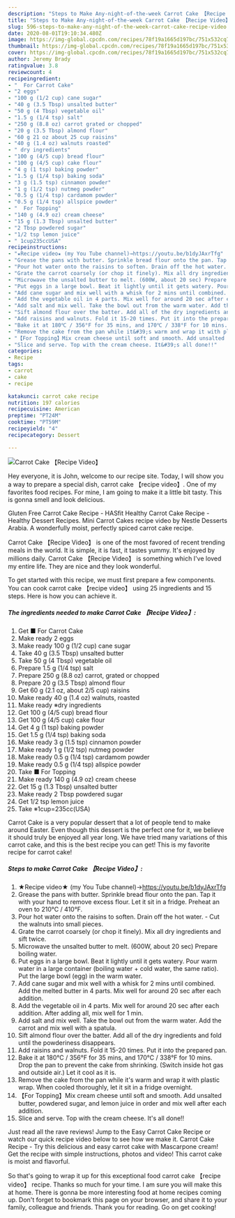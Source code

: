 ```yaml
---
description: "Steps to Make Any-night-of-the-week Carrot Cake 【Recipe Video】"
title: "Steps to Make Any-night-of-the-week Carrot Cake 【Recipe Video】"
slug: 596-steps-to-make-any-night-of-the-week-carrot-cake-recipe-video
date: 2020-08-01T19:10:34.480Z
image: https://img-global.cpcdn.com/recipes/78f19a1665d197bc/751x532cq70/carrot-cake-recipe-video-recipe-main-photo.jpg
thumbnail: https://img-global.cpcdn.com/recipes/78f19a1665d197bc/751x532cq70/carrot-cake-recipe-video-recipe-main-photo.jpg
cover: https://img-global.cpcdn.com/recipes/78f19a1665d197bc/751x532cq70/carrot-cake-recipe-video-recipe-main-photo.jpg
author: Jeremy Brady
ratingvalue: 3.8
reviewcount: 4
recipeingredient:
- "  For Carrot Cake"
- "2 eggs"
- "100 g (1/2 cup) cane sugar"
- "40 g (3.5 Tbsp) unsalted butter"
- "50 g (4 Tbsp) vegetable oil"
- "1.5 g (1/4 tsp) salt"
- "250 g (8.8 oz) carrot grated or chopped"
- "20 g (3.5 Tbsp) almond flour"
- "60 g 21 oz about 25 cup raisins"
- "40 g (1.4 oz) walnuts roasted"
- " dry ingredients"
- "100 g (4/5 cup) bread flour"
- "100 g (4/5 cup) cake flour"
- "4 g (1 tsp) baking powder"
- "1.5 g (1/4 tsp) baking soda"
- "3 g (1.5 tsp) cinnamon powder"
- "1 g (1/2 tsp) nutmeg powder"
- "0.5 g (1/4 tsp) cardamom powder"
- "0.5 g (1/4 tsp) allspice powder"
- "  For Topping"
- "140 g (4.9 oz) cream cheese"
- "15 g (1.3 Tbsp) unsalted butter"
- "2 Tbsp powdered sugar"
- "1/2 tsp lemon juice"
- " 1cup235ccUSA"
recipeinstructions:
- "★Recipe video★ (my You Tube channel)→https://youtu.be/b1dyJAxrTfg"
- "Grease the pans with butter. Sprinkle bread flour onto the pan. Tap it with your hand to remove excess flour. Let it sit in a fridge. Preheat an oven to 210℃ / 410°F."
- "Pour hot water onto the raisins to soften. Drain off the hot water.  Cut the walnuts into small pieces."
- "Grate the carrot coarsely (or chop it finely). Mix all dry ingredients and sift twice."
- "Microwave the unsalted butter to melt. (600W, about 20 sec) Prepare boiling water."
- "Put eggs in a large bowl. Beat it lightly until it gets watery. Pour warm water in a large container (boiling water + cold water, the same ratio). Put the large bowl (egg) in the warm water."
- "Add cane sugar and mix well with a whisk for 2 mins until combined. Add the melted butter in 4 parts. Mix well for around 20 sec after each addition."
- "Add the vegetable oil in 4 parts. Mix well for around 20 sec after each addition. After adding all, mix well for 1 min."
- "Add salt and mix well. Take the bowl out from the warm water. Add the carrot and mix well with a spatula."
- "Sift almond flour over the batter. Add all of the dry ingredients and fold until the powderiness disappears."
- "Add raisins and walnuts. Fold it 15-20 times. Put it into the prepared pan."
- "Bake it at 180℃ / 356°F for 35 mins, and 170℃ / 338°F for 10 mins. Drop the pan to prevent the cake from shrinking. (Switch inside hot gas and outside air.) Let it cool as it is."
- "Remove the cake from the pan while it&#39;s warm and wrap it with plastic wrap. When cooled thoroughly, let it sit in a fridge overnight."
- "【For Topping】Mix cream cheese until soft and smooth. Add unsalted butter, powdered sugar, and lemon juice in order and mix well after each addition."
- "Slice and serve. Top with the cream cheese. It&#39;s all done!!"
categories:
- Recipe
tags:
- carrot
- cake
- recipe

katakunci: carrot cake recipe 
nutrition: 197 calories
recipecuisine: American
preptime: "PT24M"
cooktime: "PT59M"
recipeyield: "4"
recipecategory: Dessert

---
```



![Carrot Cake 【Recipe Video】](https://img-global.cpcdn.com/recipes/78f19a1665d197bc/751x532cq70/carrot-cake-recipe-video-recipe-main-photo.jpg)

Hey everyone, it is John, welcome to our recipe site. Today, I will show you a way to prepare a special dish, carrot cake 【recipe video】. One of my favorites food recipes. For mine, I am going to make it a little bit tasty. This is gonna smell and look delicious.

Gluten Free Carrot Cake Recipe - HASfit Healthy Carrot Cake Recipe - Healthy Dessert Recipes. Mini Carrot Cakes recipe video by Nestle Desserts Arabia. A wonderfully moist, perfectly spiced carrot cake recipe.

Carrot Cake 【Recipe Video】 is one of the most favored of recent trending meals in the world. It is simple, it is fast, it tastes yummy. It's enjoyed by millions daily. Carrot Cake 【Recipe Video】 is something which I've loved my entire life. They are nice and they look wonderful.


To get started with this recipe, we must first prepare a few components. You can cook carrot cake 【recipe video】 using 25 ingredients and 15 steps. Here is how you can achieve it.

<!--inarticleads1-->

##### The ingredients needed to make Carrot Cake 【Recipe Video】:

1. Get  ■ For Carrot Cake
1. Make ready 2 eggs
1. Make ready 100 g (1/2 cup) cane sugar
1. Take 40 g (3.5 Tbsp) unsalted butter
1. Take 50 g (4 Tbsp) vegetable oil
1. Prepare 1.5 g (1/4 tsp) salt
1. Prepare 250 g (8.8 oz) carrot, grated or chopped
1. Prepare 20 g (3.5 Tbsp) almond flour
1. Get 60 g (2.1 oz, about 2/5 cup) raisins
1. Make ready 40 g (1.4 oz) walnuts, roasted
1. Make ready  ※dry ingredients
1. Get 100 g (4/5 cup) bread flour
1. Get 100 g (4/5 cup) cake flour
1. Get 4 g (1 tsp) baking powder
1. Get 1.5 g (1/4 tsp) baking soda
1. Make ready 3 g (1.5 tsp) cinnamon powder
1. Make ready 1 g (1/2 tsp) nutmeg powder
1. Make ready 0.5 g (1/4 tsp) cardamom powder
1. Make ready 0.5 g (1/4 tsp) allspice powder
1. Take  ■ For Topping
1. Make ready 140 g (4.9 oz) cream cheese
1. Get 15 g (1.3 Tbsp) unsalted butter
1. Make ready 2 Tbsp powdered sugar
1. Get 1/2 tsp lemon juice
1. Take  ※1cup=235cc(USA)


Carrot Cake is a very popular dessert that a lot of people tend to make around Easter. Even though this dessert is the perfect one for it, we believe it should truly be enjoyed all year long. We have tried many variations of this carrot cake, and this is the best recipe you can get! This is my favorite recipe for carrot cake! 

<!--inarticleads2-->

##### Steps to make Carrot Cake 【Recipe Video】:

1. ★Recipe video★ (my You Tube channel)→https://youtu.be/b1dyJAxrTfg
1. Grease the pans with butter. Sprinkle bread flour onto the pan. Tap it with your hand to remove excess flour. Let it sit in a fridge. Preheat an oven to 210℃ / 410°F.
1. Pour hot water onto the raisins to soften. Drain off the hot water.  - Cut the walnuts into small pieces.
1. Grate the carrot coarsely (or chop it finely). Mix all dry ingredients and sift twice.
1. Microwave the unsalted butter to melt. (600W, about 20 sec) Prepare boiling water.
1. Put eggs in a large bowl. Beat it lightly until it gets watery. Pour warm water in a large container (boiling water + cold water, the same ratio). Put the large bowl (egg) in the warm water.
1. Add cane sugar and mix well with a whisk for 2 mins until combined. Add the melted butter in 4 parts. Mix well for around 20 sec after each addition.
1. Add the vegetable oil in 4 parts. Mix well for around 20 sec after each addition. After adding all, mix well for 1 min.
1. Add salt and mix well. Take the bowl out from the warm water. Add the carrot and mix well with a spatula.
1. Sift almond flour over the batter. Add all of the dry ingredients and fold until the powderiness disappears.
1. Add raisins and walnuts. Fold it 15-20 times. Put it into the prepared pan.
1. Bake it at 180℃ / 356°F for 35 mins, and 170℃ / 338°F for 10 mins. Drop the pan to prevent the cake from shrinking. (Switch inside hot gas and outside air.) Let it cool as it is.
1. Remove the cake from the pan while it&#39;s warm and wrap it with plastic wrap. When cooled thoroughly, let it sit in a fridge overnight.
1. 【For Topping】Mix cream cheese until soft and smooth. Add unsalted butter, powdered sugar, and lemon juice in order and mix well after each addition.
1. Slice and serve. Top with the cream cheese. It&#39;s all done!!


Just read all the rave reviews! Jump to the Easy Carrot Cake Recipe or watch our quick recipe video below to see how we make it. Carrot Cake Recipe - Try this delicious and easy carrot cake with Mascarpone cream! Get the recipe with simple instructions, photos and video! This carrot cake is moist and flavorful. 

So that's going to wrap it up for this exceptional food carrot cake 【recipe video】 recipe. Thanks so much for your time. I am sure you will make this at home. There is gonna be more interesting food at home recipes coming up. Don't forget to bookmark this page on your browser, and share it to your family, colleague and friends. Thank you for reading. Go on get cooking!
